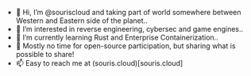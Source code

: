 - 👋 Hi, I’m @souriscloud and taking part of world somewhere between Western and Eastern side of the planet..
- 👀 I’m interested in reverse engineering, cybersec and game engines..
- 🌱 I’m currently learning Rust and Enterprise Containerization..
- 💞️ Mostly no time for open-source participation, but sharing what is possible to share!
- 📫 Easy to reach me at (souris.cloud)[souris.cloud]

<!---
souriscloud/souriscloud is a ✨ special ✨ repository because its `README.md` (this file) appears on your GitHub profile.
You can click the Preview link to take a look at your changes.
--->
